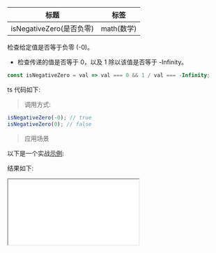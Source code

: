| 标题                     | 标签       |
| ------------------------ | ---------- |
| isNegativeZero(是否负零) | math(数学) |

检查给定值是否等于负零 (-0)。

- 检查传递的值是否等于 0，以及 1 除以该值是否等于 -Infinity。

```js
const isNegativeZero = val => val === 0 && 1 / val === -Infinity;
```

ts 代码如下:

<div class="code-editor" data-url="codes/javascript/ts/is-negative-zero.ts" data-language="typescript"></div>

> 调用方式:

```js
isNegativeZero(-0); // true
isNegativeZero(0); // false
```

> 应用场景

以下是一个实战<a href="codes/javascript/html/is-negative-zero.html" target="_blank" rel="noopener noreferrer">示例</a>:

<div class="code-editor" data-url="codes/javascript/html/is-negative-zero.html" data-language="html"></div>

结果如下:

<iframe src="codes/javascript/html/is-negative-zero.html"></iframe>
